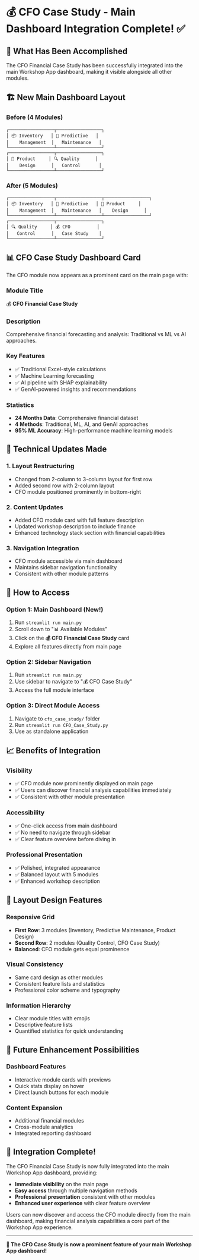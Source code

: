 # 💰 CFO Case Study - Main Dashboard Integration Complete! ✅

## 🎯 **What Has Been Accomplished**

The CFO Financial Case Study has been successfully integrated into the main Workshop App dashboard, making it visible alongside all other modules.

## 🏗️ **New Main Dashboard Layout**

### **Before (4 Modules)**
```
┌─────────────────┬─────────────────┐
│ 📦 Inventory   │ 🔧 Predictive   │
│    Management  │   Maintenance   │
└─────────────────┴─────────────────┘
┌─────────────────┬─────────────────┐
│ 🚴 Product     │ 🔍 Quality      │
│    Design      │   Control       │
└─────────────────┴─────────────────┘
```

### **After (5 Modules)**
```
┌─────────────────┬─────────────────┬─────────────────┐
│ 📦 Inventory   │ 🔧 Predictive   │ 🚴 Product     │
│    Management  │   Maintenance   │    Design      │
└─────────────────┴─────────────────┴─────────────────┘
┌─────────────────┬─────────────────┐
│ 🔍 Quality     │ 💰 CFO          │
│   Control      │   Case Study    │
└─────────────────┴─────────────────┘
```

## 📊 **CFO Case Study Dashboard Card**

The CFO module now appears as a prominent card on the main page with:

### **Module Title**
💰 **CFO Financial Case Study**

### **Description**
Comprehensive financial forecasting and analysis: Traditional vs ML vs AI approaches.

### **Key Features**
- ✅ Traditional Excel-style calculations
- ✅ Machine Learning forecasting
- ✅ AI pipeline with SHAP explainability
- ✅ GenAI-powered insights and recommendations

### **Statistics**
- **24 Months Data**: Comprehensive financial dataset
- **4 Methods**: Traditional, ML, AI, and GenAI approaches
- **95% ML Accuracy**: High-performance machine learning models

## 🔧 **Technical Updates Made**

### **1. Layout Restructuring**
- Changed from 2-column to 3-column layout for first row
- Added second row with 2-column layout
- CFO module positioned prominently in bottom-right

### **2. Content Updates**
- Added CFO module card with full feature description
- Updated workshop description to include finance
- Enhanced technology stack section with financial capabilities

### **3. Navigation Integration**
- CFO module accessible via main dashboard
- Maintains sidebar navigation functionality
- Consistent with other module patterns

## 🚀 **How to Access**

### **Option 1: Main Dashboard (New!)**
1. Run `streamlit run main.py`
2. Scroll down to "📊 Available Modules"
3. Click on the **💰 CFO Financial Case Study** card
4. Explore all features directly from main page

### **Option 2: Sidebar Navigation**
1. Run `streamlit run main.py`
2. Use sidebar to navigate to "💰 CFO Case Study"
3. Access the full module interface

### **Option 3: Direct Module Access**
1. Navigate to `cfo_case_study/` folder
2. Run `streamlit run CFO_Case_Study.py`
3. Use as standalone application

## 📈 **Benefits of Integration**

### **Visibility**
- ✅ CFO module now prominently displayed on main page
- ✅ Users can discover financial analysis capabilities immediately
- ✅ Consistent with other module presentation

### **Accessibility**
- ✅ One-click access from main dashboard
- ✅ No need to navigate through sidebar
- ✅ Clear feature overview before diving in

### **Professional Presentation**
- ✅ Polished, integrated appearance
- ✅ Balanced layout with 5 modules
- ✅ Enhanced workshop description

## 🎨 **Layout Design Features**

### **Responsive Grid**
- **First Row**: 3 modules (Inventory, Predictive Maintenance, Product Design)
- **Second Row**: 2 modules (Quality Control, CFO Case Study)
- **Balanced**: CFO module gets equal prominence

### **Visual Consistency**
- Same card design as other modules
- Consistent feature lists and statistics
- Professional color scheme and typography

### **Information Hierarchy**
- Clear module titles with emojis
- Descriptive feature lists
- Quantified statistics for quick understanding

## 🔮 **Future Enhancement Possibilities**

### **Dashboard Features**
- Interactive module cards with previews
- Quick stats display on hover
- Direct launch buttons for each module

### **Content Expansion**
- Additional financial modules
- Cross-module analytics
- Integrated reporting dashboard

## 🎉 **Integration Complete!**

The CFO Financial Case Study is now fully integrated into the main Workshop App dashboard, providing:

- **Immediate visibility** on the main page
- **Easy access** through multiple navigation methods
- **Professional presentation** consistent with other modules
- **Enhanced user experience** with clear feature overview

Users can now discover and access the CFO module directly from the main dashboard, making financial analysis capabilities a core part of the Workshop App experience.

---

**🚀 The CFO Case Study is now a prominent feature of your main Workshop App dashboard!**
